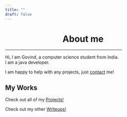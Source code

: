 ```yaml
---
title: ""
draft: false
---
```


# <div style="text-align: center;">About me</div>

<hr width=75%>

Hi, I am Govind, a computer science student from India.\
I am a java developer.

I am happy to help with any projects, just [contact](/contact) me!

## My Works
Check out all of my [Projects!](/projects)

Check out my other [Writeups!](/blogs)
